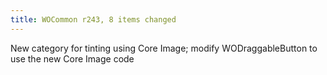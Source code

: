 ```yaml
---
title: WOCommon r243, 8 items changed
---
```


New category for tinting using Core Image; modify WODraggableButton to use the new Core Image code

